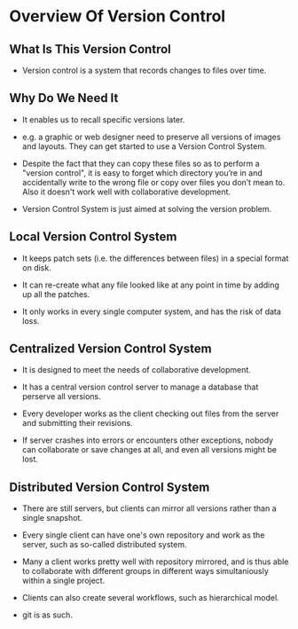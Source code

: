 # Overview Of Version Control

## What Is This Version Control
- Version control is a system that records changes to files over time.

## Why Do We Need It
- It enables us to recall specific versions later.

- e.g. a graphic or web designer need to preserve all versions of images and layouts. They can get started to use a Version Control System.

- Despite the fact that they can copy these files so as to perform a "version control", it is easy to forget which directory you’re in and accidentally write to the wrong file or copy over files you don’t mean to. Also it doesn't work well with collaborative development.

- Version Control System is just aimed at solving the version problem.

## Local Version Control System
- It keeps patch sets (i.e. the differences between files) in a special format on disk.

- It can re-create what any file looked like at any point in time by adding up all the patches.

- It only works in every single computer system, and has the risk of data loss.

## Centralized Version Control System
- It is designed to meet the needs of collaborative development.

- It has a central version control server to manage a database that perserve all versions.

- Every developer works as the client checking out files from the server and submitting their revisions.

- If server crashes into errors or encounters other exceptions, nobody can collaborate or save changes at all, and even all versions might be lost.

## Distributed Version Control System
- There are still servers, but clients can mirror all versions rather than a single snapshot.

- Every single client can have one's own repository and work as the server, such as so-called distributed system.

- Many a client works pretty well with repository mirrored, and is thus able to collaborate with different groups in different ways simultaniously within a single project.

- Clients can also create several workflows, such as hierarchical model.

- git is as such.
